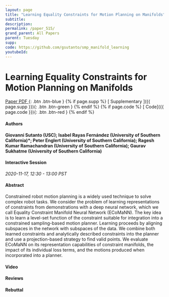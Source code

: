 ```yaml
---
layout: page
title: "Learning Equality Constraints for Motion Planning on Manifolds"
subtitle: 
description:
permalink: /paper_515/
grand_parent: All Papers
parent: Tuesday
supp: 
code: https://github.com/gsutanto/smp_manifold_learning
youtubeId: 
---
```


# Learning Equality Constraints for Motion Planning on Manifolds

[<i class="fa fa-file-text-o" aria-hidden="true"></i> Paper PDF ](https://drive.google.com/file/d/1EWQLYvUUi52kRA5Cu5LcpwdTO43hqDLB/view){: .btn .btn-blue } {% if page.supp %} [<i class="fa fa-file-text-o" aria-hidden="true"></i> Supplementary ]({{ page.supp }}){: .btn .btn-green } {% endif %} {% if page.code %} [<i class="fa fa-github" aria-hidden="true"></i> Code]({{ page.code }}){: .btn .btn-red }
{% endif %}

#### Authors
**Giovanni Sutanto (USC); Isabel Rayas Fernández (University of Southern California)*; Peter Englert (University of Southern California); Ragesh Kumar Ramachandran (University of Southern California); Gaurav Sukhatme (University of Southern California)**

#### Interactive Session
*2020-11-17, 12:30 - 13:00 PST*

#### Abstract
Constrained robot motion planning is a widely used technique to solve complex robot tasks. We consider the problem of learning representations of constraints from demonstrations with a deep neural network, which we call Equality Constraint Manifold Neural Network (ECoMaNN). The key idea is to learn a level-set function of the constraint suitable for integration into a constrained sampling-based motion planner. Learning proceeds by aligning subspaces in the network with subspaces of the data. We combine both learned constraints and analytically described constraints into the planner and use a projection-based strategy to find valid points. We evaluate ECoMaNN on its representation capabilities of constraint manifolds, the impact of its individual loss terms, and the motions produced when incorporated into a planner.

#### Video 

#### Reviews

#### Rebuttal
